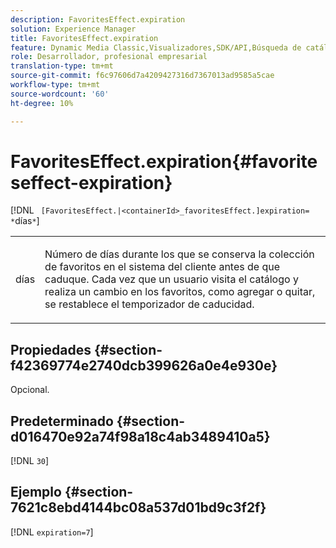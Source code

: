 ```yaml
---
description: FavoritesEffect.expiration
solution: Experience Manager
title: FavoritesEffect.expiration
feature: Dynamic Media Classic,Visualizadores,SDK/API,Búsqueda de catálogos electrónicos
role: Desarrollador, profesional empresarial
translation-type: tm+mt
source-git-commit: f6c97606d7a4209427316d7367013ad9585a5cae
workflow-type: tm+mt
source-wordcount: '60'
ht-degree: 10%

---
```



# FavoritesEffect.expiration{#favoriteseffect-expiration}

[!DNL ` [FavoritesEffect.|<containerId>_favoritesEffect.]expiration= *`días`*`]

<table id="table_2B109D2F91E64B5382B31921C3780FA5"> 
 <tbody> 
  <tr> 
   <td colname="col1"> <p><span class="codeph"><span class="varname"> días</span></span> </p> </td> 
   <td colname="col2"> <p> Número de días durante los que se conserva la colección de favoritos en el sistema del cliente antes de que caduque. Cada vez que un usuario visita el catálogo y realiza un cambio en los favoritos, como agregar o quitar, se restablece el temporizador de caducidad. </p> </td> 
  </tr> 
 </tbody> 
</table>

## Propiedades {#section-f42369774e2740dcb399626a0e4e930e}

Opcional.

## Predeterminado {#section-d016470e92a74f98a18c4ab3489410a5}

[!DNL `30`]

## Ejemplo {#section-7621c8ebd4144bc08a537d01bd9c3f2f}

[!DNL `expiration=7`]
